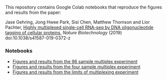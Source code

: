 This repository contains Google Colab notebooks that reproduce the figures and results from the paper:

Jase Gehring, Jong Hwee Park, Sisi Chen, Matthew Thomson and Lior Pachter, [Highly multiplexed single-cell RNA-seq by DNA oligonucleotide tagging of cellular proteins](https://www.nature.com/articles/s41587-019-0372-z), *Nature Biotechnology* (2019) doi:10.1038/s41587-019-0372-z 

### Notebooks

* [Figures and results from the 96 sample multiplex experiment](https://colab.research.google.com/github/pachterlab/GPCTP_2019/blob/master/Colab%20Notebooks/96SampleMuliplex20191220.ipynb)
* [Figures and results from the four sample multiplex experiment](https://colab.research.google.com/github/pachterlab/GPCTP_2019/blob/master/Colab%20Notebooks/4sampleMultiplex20191220.ipynb)
* [Figures and results from the limits of multiplexing experiment](https://colab.research.google.com/github/pachterlab/GPCTP_2019/blob/master/Colab%20Notebooks/LimitsOfMultiplex20191220.ipynb)
